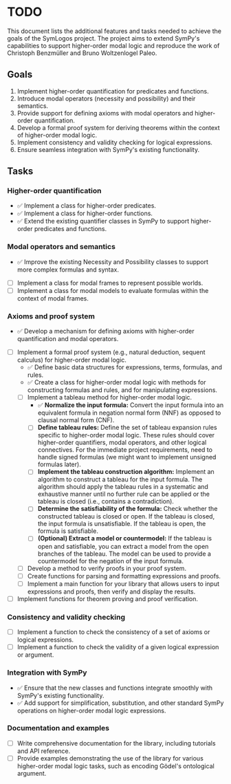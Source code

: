# TODO

This document lists the additional features and tasks needed to achieve the goals of the SymLogos project. The project aims to extend SymPy's capabilities to support higher-order modal logic and reproduce the work of Christoph Benzmüller and Bruno Woltzenlogel Paleo.

## Goals

1. Implement higher-order quantification for predicates and functions.
2. Introduce modal operators (necessity and possibility) and their semantics.
3. Provide support for defining axioms with modal operators and higher-order quantification.
4. Develop a formal proof system for deriving theorems within the context of higher-order modal logic.
5. Implement consistency and validity checking for logical expressions.
6. Ensure seamless integration with SymPy's existing functionality.

## Tasks

### Higher-order quantification

- ✅ Implement a class for higher-order predicates.
- ✅ Implement a class for higher-order functions.
- ✅ Extend the existing quantifier classes in SymPy to support higher-order predicates and functions.

### Modal operators and semantics

- ✅ Improve the existing Necessity and Possibility classes to support more complex formulas and syntax.
- [ ] Implement a class for modal frames to represent possible worlds.
- [ ] Implement a class for modal models to evaluate formulas within the context of modal frames.

### Axioms and proof system

- ✅ Develop a mechanism for defining axioms with higher-order quantification and modal operators.
- [ ] Implement a formal proof system (e.g., natural deduction, sequent calculus) for higher-order modal logic.
    - ✅ Define basic data structures for expressions, terms, formulas, and rules.
    - ✅ Create a class for higher-order modal logic with methods for constructing formulas and rules, and for manipulating expressions.
    - [ ] Implement a tableau method for higher-order modal logic.
        - ✅ **Normalize the input formula:** Convert the input formula into an equivalent formula in negation normal form (NNF) as opposed to clausal normal form (CNF).
        - [ ] **Define tableau rules:** Define the set of tableau expansion rules specific to higher-order modal logic. These rules should cover higher-order quantifiers, modal operators, and other logical connectives. For the immediate project requirements, need to handle signed formulas (we might want to implement unsigned formulas later).
        - [ ] **Implement the tableau construction algorithm:** Implement an algorithm to construct a tableau for the input formula. The algorithm should apply the tableau rules in a systematic and exhaustive manner until no further rule can be applied or the tableau is closed (i.e., contains a contradiction).
        - [ ] **Determine the satisfiability of the formula:** Check whether the constructed tableau is closed or open. If the tableau is closed, the input formula is unsatisfiable. If the tableau is open, the formula is satisfiable.
        - [ ] **(Optional) Extract a model or countermodel:** If the tableau is open and satisfiable, you can extract a model from the open branches of the tableau. The model can be used to provide a countermodel for the negation of the input formula.
    - [ ] Develop a method to verify proofs in your proof system.
    - [ ] Create functions for parsing and formatting expressions and proofs.
    - [ ] Implement a main function for your library that allows users to input expressions and proofs, then verify and display the results.
- [ ] Implement functions for theorem proving and proof verification.

### Consistency and validity checking

- [ ] Implement a function to check the consistency of a set of axioms or logical expressions.
- [ ] Implement a function to check the validity of a given logical expression or argument.

### Integration with SymPy

- ✅ Ensure that the new classes and functions integrate smoothly with SymPy's existing functionality.
- ✅ Add support for simplification, substitution, and other standard SymPy operations on higher-order modal logic expressions.

### Documentation and examples

- [ ] Write comprehensive documentation for the library, including tutorials and API reference.
- [ ] Provide examples demonstrating the use of the library for various higher-order modal logic tasks, such as encoding Gödel's ontological argument.
